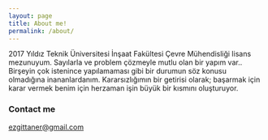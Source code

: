 ```yaml
---
layout: page
title: About me!
permalink: /about/
---
```


2017 Yıldız Teknik Üniversitesi İnşaat Fakültesi Çevre Mühendisliği lisans mezunuyum.
Sayılarla ve problem çözmeyle mutlu olan bir yapım var..
Birşeyin çok istenince yapılamaması gibi bir durumun söz konusu olmadığına inananlardanım.
Kararsızlığımın bir getirisi olarak; başarmak için karar vermek benim için herzaman işin büyük bir kısmını oluşturuyor. 



### Contact me

[ezgittaner@gmail.com](mailto:ezgittaner@gmail.com)